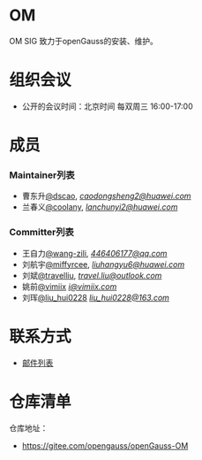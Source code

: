 # OM
OM SIG 致力于openGauss的安装、维护。

# 组织会议

- 公开的会议时间：北京时间 每双周三 16:00-17:00

# 成员

### Maintainer列表

- 曹东升[@dscao](https://gitee.com/dscao), *caodongsheng2@huawei.com*
- 兰春义[@coolany](https://gitee.com/coolany ), *lanchunyi2@huawei.com*

### Committer列表

- 王自力[@wang-zili](https://gitee.com/wang-zili), *446406177@qq.com*
- 刘航宇[@miffyrcee](https://gitee.com/miffyrcee), *liuhangyu6@huawei.com*
- 刘斌[@travelliu](https://gitee.com/travelliu), *travel.liu@outlook.com*
- 姚前[@vimiix](https://gitee.com/vimiix) *i@vimiix.com*
- 刘珲[@liu_hui0228](https://gitee.com/liu_hui0228) *liu_hui0228@163.com*

# 联系方式

- [邮件列表](https://mailweb.opengauss.org/postorius/lists/om.opengauss.org/)

# 仓库清单


仓库地址：

- https://gitee.com/opengauss/openGauss-OM
